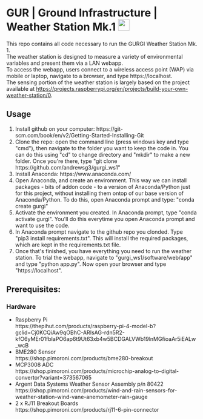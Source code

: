 # GUR | Ground Infrastructure | Weather Station Mk.1 <img src ="https://user-images.githubusercontent.com/77739968/148395312-861d6199-237d-4511-8b94-009211b821c4.png" width = "30" height = "30">

This repo contains all code necessary to run the GURGI Weather Station Mk. 1.
<br>
The weather station is designed to measure a variety of environmental variables and present them via a LAN webapp. 
<br>
To access the webapp, users connect to a wireless access point (WAP) via mobile or laptop, navigate to a browser, and type https://localhost.
<br>
The sensing portion of the weather station is largely based on the project available at https://projects.raspberrypi.org/en/projects/build-your-own-weather-station/0.

<h2>Usage</h2>
<ol>
  <li>Install github on your computer: https://git-scm.com/book/en/v2/Getting-Started-Installing-Git </li>
  <li>Clone the repo: open the command line (press windows key and type "cmd"), then navigate to the folder you want to keep the code in. You can do this using "cd" to change directory and "mkdir" to make a new folder. Once you're there, type "git clone https://github.com/andrewsg3/gurgi_ws1"</li>
  <li>Install Anaconda: https://www.anaconda.com/ </li>
  <li>Open Anaconda, and create an environment. This way we can install packages - bits of addon code - to a version of Anaconda/Python just for this project, without installing them ontop of our base version of Anaconda/Python. To do this, open Anaconda prompt and type: "conda create gurgi"</li>
  <li>Activate the environment you created. In Anaconda prompt, type "conda activate gurgi". You'll do this everytime you open Anaconda prompt and want to use the code.</li>
  <li>In Anaconda prompt navigate to the github repo you clonded. Type "pip3 install requirements.txt". This will install the required packages, which are kept in the requirements.txt file.</li>
  <li>Once that's finished, you have everything you need to run the weather station. To trial the webapp, navigate to "gurgi_ws1/software/web/app" and type "python app.py". Now open your browser and type "https://localhost".</li>
</ol>
    

<h2>Prerequisites:</h2>
<h3>Hardware</h3>
<ul>
  <li>Raspberry Pi <br>https://thepihut.com/products/raspberry-pi-4-model-b?gclid=Cj0KCQiAw9qOBhC-ARIsAG-rdn5R2-kfO6yMEr01fbIaPO6ap6t9Ut63xb4w5BCDGALVWb19lnMGfioaAr5iEALw_wcB</li>
  <li>BME280 Sensor <br>https://shop.pimoroni.com/products/bme280-breakout</li>
  <li>MCP3008 ADC <br>https://shop.pimoroni.com/products/microchip-analog-to-digital-convertor?variant=373567065</li>
  <li>Argent Data Systems Weather Sensor Assembly p/n 80422 <br>https://shop.pimoroni.com/products/wind-and-rain-sensors-for-weather-station-wind-vane-anemometer-rain-gauge</li>   
  <li>2 x RJ11 Breakout Boards <br>https://shop.pimoroni.com/products/rj11-6-pin-connector</li>
</ul>
